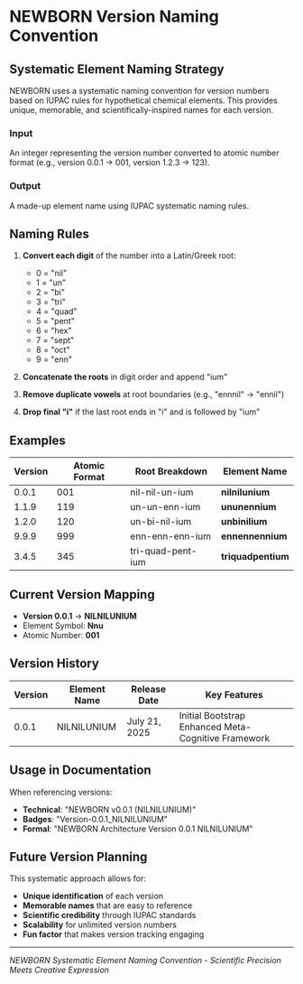 # NEWBORN Version Naming Convention

## Systematic Element Naming Strategy

NEWBORN uses a systematic naming convention for version numbers based on IUPAC rules for hypothetical chemical elements. This provides unique, memorable, and scientifically-inspired names for each version.

### Input
An integer representing the version number converted to atomic number format (e.g., version 0.0.1 → 001, version 1.2.3 → 123).

### Output
A made-up element name using IUPAC systematic naming rules.

## Naming Rules

1. **Convert each digit** of the number into a Latin/Greek root:
   - 0 = "nil"
   - 1 = "un"
   - 2 = "bi"
   - 3 = "tri"
   - 4 = "quad"
   - 5 = "pent"
   - 6 = "hex"
   - 7 = "sept"
   - 8 = "oct"
   - 9 = "enn"

2. **Concatenate the roots** in digit order and append "ium"

3. **Remove duplicate vowels** at root boundaries (e.g., "ennnil" → "ennil")

4. **Drop final "i"** if the last root ends in "i" and is followed by "ium"

## Examples

| Version | Atomic Format | Root Breakdown | Element Name |
|---------|---------------|----------------|--------------|
| 0.0.1 | 001 | nil-nil-un-ium | **nilnilunium** |
| 1.1.9 | 119 | un-un-enn-ium | **ununennium** |
| 1.2.0 | 120 | un-bi-nil-ium | **unbinilium** |
| 9.9.9 | 999 | enn-enn-enn-ium | **ennennennium** |
| 3.4.5 | 345 | tri-quad-pent-ium | **triquadpentium** |

## Current Version Mapping

- **Version 0.0.1** → **NILNILUNIUM**
- Element Symbol: **Nnu**
- Atomic Number: **001**

## Version History

| Version | Element Name | Release Date | Key Features |
|---------|--------------|--------------|--------------|
| 0.0.1 | NILNILUNIUM | July 21, 2025 | Initial Bootstrap Enhanced Meta-Cognitive Framework |

## Usage in Documentation

When referencing versions:
- **Technical**: "NEWBORN v0.0.1 (NILNILUNIUM)"
- **Badges**: "Version-0.0.1_NILNILUNIUM"
- **Formal**: "NEWBORN Architecture Version 0.0.1 NILNILUNIUM"

## Future Version Planning

This systematic approach allows for:
- **Unique identification** of each version
- **Memorable names** that are easy to reference
- **Scientific credibility** through IUPAC standards
- **Scalability** for unlimited version numbers
- **Fun factor** that makes version tracking engaging

---

*NEWBORN Systematic Element Naming Convention - Scientific Precision Meets Creative Expression*
